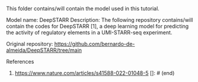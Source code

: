This folder contains/will contain the model used in this tutorial.

Model name: DeepSTARR
Description: The following repository contains/will contain the codes for DeepSTARR [1], a deep learning model for predicting the activity of regulatory elements in a UMI-STARR-seq experiment.

Original repository: https://github.com/bernardo-de-almeida/DeepSTARR/tree/main


References
1. https://www.nature.com/articles/s41588-022-01048-5
[]: # (end)

```